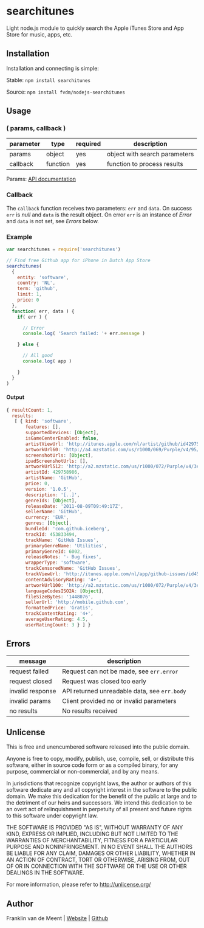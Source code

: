 searchitunes
============

Light node.js module to quickly search the Apple iTunes Store and App Store for music, apps, etc.


Installation
------------

Installation and connecting is simple:


Stable: `npm install searchitunes`

Source: `npm install fvdm/nodejs-searchitunes`


Usage
-----

### ( params, callback )

parameter | type     | required | description
--------- | -------- | -------- | -----------------------------
params    | object   | yes      | object with search parameters
callback  | function | yes      | function to process results


Params: [API documentation](http://www.apple.com/itunes/affiliates/resources/documentation/itunes-store-web-service-search-api.html)


### Callback

The `callback` function receives two parameters: `err` and `data`.
On success `err` is _null_ and `data` is the result object.
On error `err` is an instance of _Error_ and `data` is not set, see *Errors* below.


### Example

```js
var searchitunes = require('searchitunes')

// Find free Github app for iPhone in Dutch App Store
searchitunes(
  {
    entity: 'software',
    country: 'NL',
    term: 'github',
    limit: 1,
    price: 0
  },
  function( err, data ) {
    if( err ) {

      // Error
      console.log( 'Search failed: '+ err.message )

    } else {

      // All good
      console.log( app )

    }
  }
)
```


#### Output

```js
{ resultCount: 1,
  results:
   [ { kind: 'software',
       features: [],
       supportedDevices: [Object],
       isGameCenterEnabled: false,
       artistViewUrl: 'http://itunes.apple.com/nl/artist/github/id429758986?uo=4',
       artworkUrl60: 'http://a4.mzstatic.com/us/r1000/069/Purple/v4/95/79/4c/95794ce7-4fc0-c7c6-ac3c-5d2ede6b59ce/Icon.png',
       screenshotUrls: [Object],
       ipadScreenshotUrls: [],
       artworkUrl512: 'http://a2.mzstatic.com/us/r1000/072/Purple/v4/3e/a9/e7/3ea9e7d5-cea6-be41-d4fc-665f93d6227a/mzl.eefstvnr.png',
       artistId: 429758986,
       artistName: 'GitHub',
       price: 0,
       version: '1.0.5',
       description: '[..]',
       genreIds: [Object],
       releaseDate: '2011-08-09T09:49:17Z',
       sellerName: 'GitHub',
       currency: 'EUR',
       genres: [Object],
       bundleId: 'com.github.iceberg',
       trackId: 453833494,
       trackName: 'GitHub Issues',
       primaryGenreName: 'Utilities',
       primaryGenreId: 6002,
       releaseNotes: '- Bug fixes',
       wrapperType: 'software',
       trackCensoredName: 'GitHub Issues',
       trackViewUrl: 'http://itunes.apple.com/nl/app/github-issues/id453833494?mt=8&uo=4',
       contentAdvisoryRating: '4+',
       artworkUrl100: 'http://a2.mzstatic.com/us/r1000/072/Purple/v4/3e/a9/e7/3ea9e7d5-cea6-be41-d4fc-665f93d6227a/mzl.eefstvnr.png',
       languageCodesISO2A: [Object],
       fileSizeBytes: '1448076',
       sellerUrl: 'http://mobile.github.com',
       formattedPrice: 'Gratis',
       trackContentRating: '4+',
       averageUserRating: 4.5,
       userRatingCount: 3 } ] }
```


Errors
------

message          | description
---------------- | --------------------------------------------
request failed   | Request can not be made, see `err.error`
request closed   | Request was closed too early
invalid response | API returned unreadable data, see `err.body`
invalid params   | Client provided no or invalid parameters
no results       | No results received


Unlicense
---------

This is free and unencumbered software released into the public domain.

Anyone is free to copy, modify, publish, use, compile, sell, or
distribute this software, either in source code form or as a compiled
binary, for any purpose, commercial or non-commercial, and by any
means.

In jurisdictions that recognize copyright laws, the author or authors
of this software dedicate any and all copyright interest in the
software to the public domain. We make this dedication for the benefit
of the public at large and to the detriment of our heirs and
successors. We intend this dedication to be an overt act of
relinquishment in perpetuity of all present and future rights to this
software under copyright law.

THE SOFTWARE IS PROVIDED "AS IS", WITHOUT WARRANTY OF ANY KIND,
EXPRESS OR IMPLIED, INCLUDING BUT NOT LIMITED TO THE WARRANTIES OF
MERCHANTABILITY, FITNESS FOR A PARTICULAR PURPOSE AND NONINFRINGEMENT.
IN NO EVENT SHALL THE AUTHORS BE LIABLE FOR ANY CLAIM, DAMAGES OR
OTHER LIABILITY, WHETHER IN AN ACTION OF CONTRACT, TORT OR OTHERWISE,
ARISING FROM, OUT OF OR IN CONNECTION WITH THE SOFTWARE OR THE USE OR
OTHER DEALINGS IN THE SOFTWARE.

For more information, please refer to <http://unlicense.org/>


Author
------

Franklin van de Meent
| [Website](https://frankl.in)
| [Github](https://github.com/fvdm)
